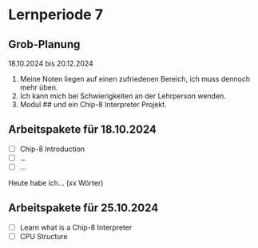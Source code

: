 # Lernperiode 7

## Grob-Planung

18.10.2024 bis 20.12.2024

1. Meine Noten liegen auf einen zufriedenen Bereich, ich muss dennoch mehr üben.
2. Ich kann mich bei Schwierigkeiten an der Lehrperson wenden.
3. Modul ## und ein Chip-8 Interpreter Projekt.

## Arbeitspakete für 18.10.2024

- [ ] Chip-8 Introduction
- [ ] ...
- [ ] ...

Heute habe ich... (xx Wörter)

## Arbeitspakete für 25.10.2024

- [ ] Learn what is a Chip-8 Interpreter
- [ ] CPU Structure
